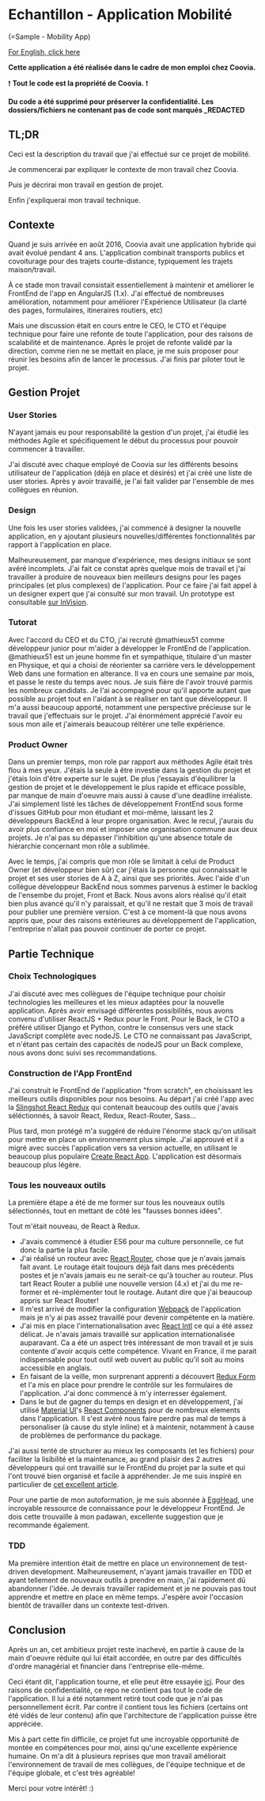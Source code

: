 # Echantillon - Application Mobilité
(=Sample - Mobility App)

[For English, click here](https://github.com/alicerocheman/Sample-Mobility_App/blob/master/README.md)

**Cette application a été réalisée dans le cadre de mon emploi chez Coovia.**

:exclamation: **Tout le code est la propriété de Coovia.** :exclamation:

**Du code a été supprimé pour préserver la confidentialité. Les dossiers/fichiers ne contenant pas de code sont marqués _REDACTED**

## TL;DR
Ceci est la description du travail que j'ai effectué sur ce projet de mobilité.

Je commencerai par expliquer le contexte de mon travail chez Coovia.

Puis je décrirai mon travail en gestion de projet.

Enfin j'expliquerai mon travail technique.

## Contexte

Quand je suis arrivée en août 2016, Coovia avait une application hybride qui avait évolué pendant 4 ans. L'application combinait transports publics et covoiturage pour des trajets courte-distance, typiquement les trajets maison/travail.

À ce stade mon travail consistait essentiellement à maintenir et améliorer le FrontEnd de l'app en AngularJS (1.x). J'ai effectué de nombreuses amélioration, notamment pour améliorer l'Expérience Utilisateur (la clarté des pages, formulaires, itineraires routiers, etc)

Mais une discussion était en cours entre le CEO, le CTO et l'équipe technique pour faire une refonte de toute l'application, pour des raisons de scalabilité et de maintenance. Après le projet de refonte validé par la direction, comme rien ne se mettait en place, je me suis proposer pour réunir les besoins afin de lancer le processus. J'ai finis par piloter tout le projet.

## Gestion Projet

### User Stories
N'ayant jamais eu pour responsabilité la gestion d'un projet, j'ai étudié les méthodes Agile et spécifiquement le début du processus pour pouvoir commencer à travailler.

J'ai discuté avec chaque employé de Coovia sur les différents besoins utilisateur de l'application (déjà en place et désirés) et j'ai créé une liste de user stories. Après y avoir travaillé, je l'ai fait valider par l'ensemble de mes collègues en réunion.

### Design
Une fois les user stories validées, j'ai commencé à designer la nouvelle application, en y ajoutant plusieurs nouvelles/différentes fonctionnalités par rapport à l'application en place.

Malheureusement, par manque d'expérience, mes designs initiaux se sont avéré incomplets. J'ai fait ce constat après quelque mois de travail et j'ai travailler à produire de nouveaux bien meilleurs designs pour les pages principales (et plus complexes) de l'application. Pour ce faire j'ai fait appel à un designer expert que j'ai consulté sur mon travail. Un prototype est consultable [sur InVision](https://invis.io/UNCOWKSPA).

### Tutorat
Avec l'accord du CEO et du CTO, j'ai recruté @mathieux51 comme développeur junior pour m'aider à développer le FrontEnd de l'application. @mathieux51 est un jeune homme fin et sympathique, titulaire d'un master en Physique, et qui a choisi de réorienter sa carrière vers le développement Web dans une formation en alterance. Il va en cours une semaine par mois, et passe le reste du temps avec nous. Je suis fière de l'avoir trouvé parmis les nombreux candidats. Je l'ai accompagné pour qu'il apporte autant que possible au projet tout en l'aidant à se réaliser en tant que développeur. Il m'a aussi beaucoup apporté, notamment une perspective précieuse sur le travail que j'effectuais sur le projet. J'ai énormément apprécié l'avoir eu sous mon aile et j'aimerais beaucoup réitérer une telle expérience.

### Product Owner
Dans un premier temps, mon role par rapport aux méthodes Agile était très flou à mes yeux. J'étais la seule à être investie dans la gestion du projet et j'étais loin d'être experte sur le sujet. De plus j'essayais d'équilibrer la gestion de projet et le développement le plus rapide et efficace possible, par manque de main d'oeuvre mais aussi à cause d'une deadline irréaliste. J'ai simplement listé les tâches de développement FrontEnd sous forme d'issues GitHub pour mon étudiant et moi-même, laissant les 2 développeurs BackEnd à leur propre organisation. Avec le recul, j'aurais du avoir plus confiance en moi et imposer une organisation commune aux deux projets. Je n'ai pas su dépasser l'inhibition qu'une absence totale de hiérarchie concernant mon rôle a sublimée.

Avec le temps, j'ai compris que mon rôle se limitait à celui de Product Owner (et développeur bien sûr) car j'étais la personne qui connaissait le projet et ses user stories de A à Z, ainsi que ses priorités. Avec l'aide d'un collègue développeur BackEnd nous sommes parvenus à estimer le backlog de l'ensembe du projet, Front et Back. Nous avons alors réalisé qu'il était bien plus avancé qu'il n'y paraissait, et qu'il ne restait que 3 mois de travail pour publier une première version. C'est à ce moment-là que nous avons appris que, pour des raisons extérieures au développement de l'application, l'entreprise n'allait pas pouvoir continuer de porter ce projet.

## Partie Technique

### Choix Technologiques
J'ai discuté avec mes collègues de l'équipe technique pour choisir technologies les meilleures et les mieux adaptées pour la nouvelle application. Après avoir envisagé différentes possibilités, nous avons convenu d'utiliser ReactJS + Redux pour le Front. Pour le Back, le CTO a préféré utiliser Django et Python, contre le consensus vers une stack JavaScript complète avec nodeJS. Le CTO ne connaissant pas JavaScript, et n'étant pas certain des capacités de nodeJS pour un Back complexe, nous avons donc suivi ses recommandations.

### Construction de l'App FrontEnd
J'ai construit le FrontEnd de l'application "from scratch", en choisissant les meilleurs outils disponibles pour nos besoins. Au départ j'ai créé l'app avec la [Slingshot React Redux](https://github.com/coryhouse/react-slingshot) qui contenait beaucoup des outils que j'avais séléctionnés, à savoir React, Redux, React-Router, Sass...

Plus tard, mon protégé m'a suggéré de réduire l'énorme stack qu'on utilisait pour mettre en place un environnement plus simple. J'ai approuvé et il a migré avec succès l'application vers sa version actuelle, en utilisant le beaucoup plus populaire [Create React App](https://github.com/facebookincubator/create-react-app). L'application est désormais beaucoup  plus légère.

### Tous les nouveaux outils
La première étape a été de me former sur tous les nouveaux outils sélectionnés, tout en mettant de côté les "fausses bonnes idées".

Tout m'était nouveau, de React à Redux.

* J'avais commencé à étudier ES6 pour ma culture personnelle, ce fut donc la partie la plus facile.
* J'ai réalisé un routeur avec  [React Router](https://github.com/ReactTraining/react-router/tree/master/packages/react-router), chose que je n'avais jamais fait avant. Le routage était toujours déjà fait dans mes précédents postes et je n'avais jamais eu ne serait-ce qu'à toucher au routeur. Plus tart React Router a publié une nouvelle version (4.x) et j'ai du me re-former et ré-implémenter tout le routage. Autant dire que j'ai beaucoup appris sur React Router!
* Il m'est arrivé de modifier la configuration [Webpack](https://webpack.github.io/) de l'application mais je n'y ai pas assez travaillé pour devenir compétente en la matière.
* J'ai mis en place l'internationalisation avec [React Intl](https://github.com/yahoo/react-intl) ce qui a été assez délicat. Je n'avais jamais travaillé sur application internationalisée auparavant. Ca a été un aspect très intéressant de mon travail et je suis contente d'avoir acquis cette compétence. Vivant en France, il me parait indispensable pour tout outil web ouvert au public qu'il soit au moins accessible en anglais.
* En faisant de la veille, mon surprenant apprenti a découvert [Redux Form](https://redux-form.com/7.1.2/) et l'a mis en place pour prendre le contrôle sur les formulaires de l'application. J'ai donc commencé à m'y interresser également.
* Dans le but de gagner du temps en design et en développement, j'ai utilisé [Material UI](http://www.material-ui.com/#/)'s [React Components](https://github.com/callemall/material-ui) pour de nombreux elements dans l'application. Il s'est avéré nous faire perdre pas mal de temps à personaliser (à cause du style inline) et à maintenir, notamment à cause de problèmes de performance du package.

J'ai aussi tenté de structurer au mieux les composants (et les fichiers) pour faciliter la lisibilité et la maintenance, au grand plaisir des 2 autres développeurs qui ont travaillé sur le FrontEnd du projet par la suite et qui l'ont trouvé bien organisé et facile à appréhender. Je me suis inspiré en particulier de [cet excellent article](https://medium.com/@alexmngn/how-to-better-organize-your-react-applications-2fd3ea1920f1).

Pour une partie de mon autoformation, je me suis abonnée à [EggHead](https://egghead.io), une incroyable ressource de connaissance pour le développeur FrontEnd. Je dois cette trouvaille à mon padawan, excellente suggestion que je recommande également.

### TDD
Ma première intention était de mettre en place un environnement de test-driven development. Malheureusement, n'ayant jamais travailler en TDD et ayant tellement de nouveaux outils à prendre en main, j'ai rapidement dû abandonner l'idée. Je devrais travailler rapidement et je ne pouvais pas tout apprendre et mettre en place en même temps. J'espère avoir l'occasion bientôt de travailler dans un contexte test-driven.

## Conclusion
Après un an, cet ambitieux projet reste inachevé, en partie à cause de la main d'oeuvre réduite qui lui était accordée, en outre par des difficultés d'ordre managérial et financier dans l'entreprise elle-même.

Ceci étant dit, l'application tourne, et elle peut être essayée [ici](https://refonte.coovia.fr).
Pour des raisons de confidentialité, ce repo ne contient pas tout le code de l'application. Il lui a été notamment retiré tout code que je n'ai pas personnellement écrit. Par contre il contient tous les fichiers (certains ont été vidés de leur contenu) afin que l'architecture de l'application puisse être appréciée.

Mis à part cette fin difficile, ce projet fut une incroyable opportunité de montée en compétences pour moi, ainsi qu'une excellente expérience humaine. On m'a dit à plusieurs reprises que mon travail améliorait l'environnement de travail de mes collègues, de l'équipe technique et de l'équipe globale, et c'est très agréable!


Merci pour votre intérêt! :)
